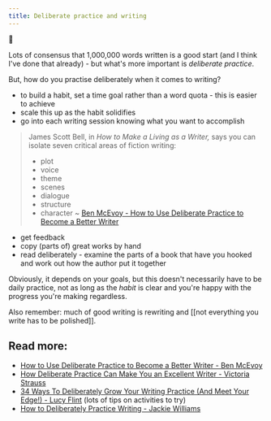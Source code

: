 ```yaml
---
title: Deliberate practice and writing
---
```

🌱

Lots of consensus that 1,000,000 words written is a good start (and I think I've done that already) - but what's more important is *deliberate practice*.

But, how do you practise deliberately when it comes to writing?

- to build a habit, set a time goal rather than a word quota - this is easier to achieve
- scale this up as the habit solidifies
- go into each writing session knowing what you want to accomplish

> James Scott Bell, in *How to Make a Living as a Writer,* says you can isolate seven critical areas of fiction writing:
> - plot
> - voice
> - theme
> - scenes
> - dialogue
> - structure
> - character
> ~ [Ben McEvoy - How to Use Deliberate Practice to Become a Better Writer](https://benjaminmcevoy.com/use-deliberate-practice-become-better-writer/)

- get feedback
- copy (parts of) great works by hand
- read deliberately - examine the parts of a book that have you hooked and work out how the author put it together

Obviously, it depends on your goals, but this doesn't necessarily have to be daily practice, not as long as the *habit* is clear and you're happy with the progress you're making regardless.

Also remember: much of good writing is rewriting and [[not everything you write has to be polished]].

## Read more:
- [How to Use Deliberate Practice to Become a Better Writer - Ben McEvoy](https://benjaminmcevoy.com/use-deliberate-practice-become-better-writer/)
- [How Deliberate Practice Can Make You an Excellent Writer - Victoria Strauss](https://www.sfwa.org/2010/10/04/guest-blog-post-how-deliberate-practice-can-make-you-an-excellent-writer/)
- [34 Ways To Deliberately Grow Your Writing Practice (And Meet Your Edge!) - Lucy Flint](http://www.lucyflint.com/blog-1/deliberately-practice-writing) (lots of tips on activities to try)
- [How to Deliberately Practice Writing - Jackie Williams](https://medium.com/@JackieWilliams/how-to-deliberately-practice-writing-8e4b7aeee510)